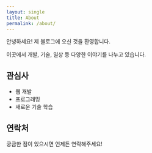 ```yaml
---
layout: single
title: About
permalink: /about/
---
```


안녕하세요! 제 블로그에 오신 것을 환영합니다.

이곳에서 개발, 기술, 일상 등 다양한 이야기를 나누고 있습니다.

## 관심사
- 웹 개발
- 프로그래밍
- 새로운 기술 학습

## 연락처
궁금한 점이 있으시면 언제든 연락해주세요!
